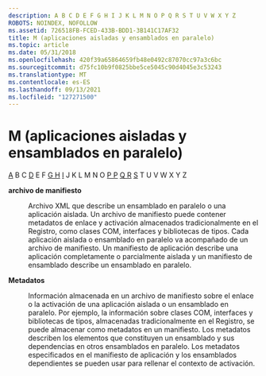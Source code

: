 ```yaml
---
description: A B C D E F G H I J K L M N O P Q R S T U V W X Y Z
ROBOTS: NOINDEX, NOFOLLOW
ms.assetid: 726518FB-FCED-433B-BDD1-3B141C17AF32
title: M (aplicaciones aisladas y ensamblados en paralelo)
ms.topic: article
ms.date: 05/31/2018
ms.openlocfilehash: 420f39a65864659fb48e0492c87070cc97a3c6bc
ms.sourcegitcommit: d75fc10b9f0825bbe5ce5045c90d4045e3c53243
ms.translationtype: MT
ms.contentlocale: es-ES
ms.lasthandoff: 09/13/2021
ms.locfileid: "127271500"
---
```

# <a name="m-isolated-applications-and-side-by-side-assemblies"></a>M (aplicaciones aisladas y ensamblados en paralelo)

[A](a-sbscs-gly.md) B C [D](d-sbscs-gly.md) E F [G H](g-sbscs-gly.md) [I](i-sbscs-gly.md) J K L M N O [P P](p-sbscs-gly.md) [Q R](r-sbscs-gly.md) [S](s-sbscs-gly.md) T U V W X Y Z

<dl> <dt>

<span id="_win32_manifest_file_gly"></span><span id="_WIN32_MANIFEST_FILE_GLY"></span>**archivo de manifiesto**
</dt> <dd>

Archivo XML que describe un ensamblado en paralelo o una aplicación aislada. Un archivo de manifiesto puede contener metadatos de enlace y activación almacenados tradicionalmente en el Registro, como clases COM, interfaces y bibliotecas de tipos. Cada aplicación aislada o ensamblado en paralelo va acompañado de un archivo de manifiesto. Un manifiesto de aplicación describe una aplicación completamente o parcialmente aislada y un manifiesto de ensamblado describe un ensamblado en paralelo.

</dd> <dt>

<span id="_win32_metadata_gly"></span><span id="_WIN32_METADATA_GLY"></span>**Metadatos**
</dt> <dd>

Información almacenada en un archivo de manifiesto sobre el enlace o la activación de una aplicación aislada o un ensamblado en paralelo. Por ejemplo, la información sobre clases COM, interfaces y bibliotecas de tipos, almacenadas tradicionalmente en el Registro, se puede almacenar como metadatos en un manifiesto. Los metadatos describen los elementos que constituyen un ensamblado y sus dependencias en otros ensamblados en paralelo. Los metadatos especificados en el manifiesto de aplicación y los ensamblados dependientes se pueden usar para rellenar el contexto de activación.

</dd> </dl>

 

 



